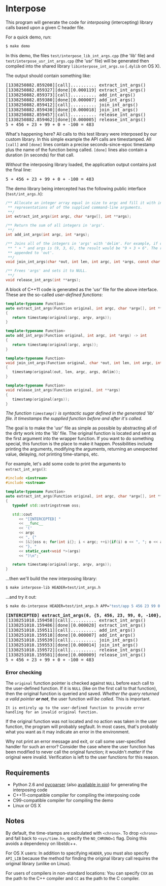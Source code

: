 Interpose
=========

This program will generate the code for _interposing_ (intercepting) library calls based upon a given C header file.

For a quick demo, run:
```bash
$ make demo
```

In this demo, the files `test/interpose_lib_int_args.cpp` (the 'lib' file) and `test/interpose_usr_int_args.cpp` (the 'usr' file) will be generated then compiled into the shared library `libinterpose_int_args.so` (`.dylib` on OS X).

The output should contain something like:
<pre>
[1338250882.859208][call].......... extract_int_args()
[1338250882.859327][done][0.000119] extract_int_args()
[1338250882.859373][call].......... add_int_args()
[1338250882.859380][done][0.000007] add_int_args()
[1338250882.859412][call].......... join_int_args()
[1338250882.859430][done][0.000018] join_int_args()
[1338250882.859457][call].......... release_int_args()
[1338250882.859462][done][0.000005] release_int_args()
5 + 456 + 23 + 99 + 0 + -100 = 483
</pre>

What's happening here? All calls to this test library were interposed by our custom library. In this simple example the API calls are timestamped. All `[call]` and `[done]` lines contain a precise seconds-since-epoc timestamp plus the name of the function being called. `[done]` lines also contain a duration (in seconds) for that call.

_Without_ the interposing library loaded, the application output contains just the final line:
<pre>
5 + 456 + 23 + 99 + 0 + -100 = 483
</pre>

The demo library being intercepted has the following public interface (`test/int_args.h`):
```C
/** Allocate an integer array equal in size to argc and fill it with integer
 ** representations of of the supplied command-line arguments.
 **/
int extract_int_args(int argc, char *argv[], int **args);

/** Return the sum of all integers in 'args'. 
 **/
int add_int_args(int argc, int *args);

/** Joins all of the integers in 'args' with 'delim'. For example, if delim is
 ** " + " and args is (9, 3, 6), the result would be "9 + 3 + 6". The result is
 ** appended to 'out'.
 **/
void join_int_args(char *out, int len, int argc, int *args, const char *delim);

/** Frees 'args' and sets it to NULL.
 **/
void release_int_args(int **args);
```

A block of C++11 code is generated as the 'usr' file for the above interface. These are the so-called _user-defined functions_:
```C++
template<typename Function>
auto extract_int_args(Function original, int argc, char *argv[], int **args) -> int
{
   return timestamp(original(argc, argv, args));
}

template<typename Function>
auto add_int_args(Function original, int argc, int *args) -> int
{
   return timestamp(original(argc, args));
}

template<typename Function>
void join_int_args(Function original, char *out, int len, int argc, int *args, const char *delim)
{
   timestamp(original(out, len, argc, args, delim));
}

template<typename Function>
void release_int_args(Function original, int **args)
{
   timestamp(original(args));
}
```
_The function `timestamp()` is syntactic sugar defined in the generated 'lib' file. It timestamps the supplied function before and after it's called._

The goal is to make the 'usr' file as simple as possible by abstracting all of the dirty work into the 'lib' file. The original function is located and sent as the first argument into the wrapper function. If you want to do something special, this function is the place to make it happen. Possibilities include printing the arguments, modifying the arguments, returning an unexpected value, delaying, _not_ printing time-stamps, etc.

For example, let's add some code to print the arguments to `extract_int_args()`:
```C++
#include <iostream>
#include <sstream>

template<typename Function>
auto extract_int_args(Function original, int argc, char *argv[], int **args) -> int
{
   typedef std::ostringstream oss;

   std::cout
      << "[INTERCEPTED] "
      << __func__
      << '('
      << argc
      << ", {"
      << [&]{oss o; for(int i{}; i < argc; ++i){if(i) o << ", "; o << argv[i];} return o.str();}()
      << "}, "
      << static_cast<void *>(args)
      << ")\n";

   return timestamp(original(argc, argv, args));
}
```
...then we'll build the new interposing library:
```bash
$ make interpose-lib HEADER=test/int_args.h
```

...and try it out:
```bash
$ make do-interpose HEADER=test/int_args.h APP="test/app 5 456 23 99 0 -100"
```

<pre>
<b>[INTERCEPTED] extract_int_args(6, {5, 456, 23, 99, 0, -100}, 0x7fff5fbff5e0)</b>
[1338251018.159458][call].......... extract_int_args()
[1338251018.159486][done][0.000028] extract_int_args()
[1338251018.159511][call].......... add_int_args()
[1338251018.159518][done][0.000007] add_int_args()
[1338251018.159539][call].......... join_int_args()
[1338251018.159553][done][0.000014] join_int_args()
[1338251018.159572][call].......... release_int_args()
[1338251018.159581][done][0.000009] release_int_args()
5 + 456 + 23 + 99 + 0 + -100 = 483
</pre>

### Error checking

The `original` function pointer is checked against `NULL` before each call to the user-defined function. If it is `NULL` (like on the first call to that function), then the original function is queried and saved. _Whether the query returned a valid pointer **or not**_, the user function _will be called_. This is important.
    
    It is entirely up to the user-defined function to provide error handling for an invalid original function.

If the original function was not located and no action was taken in the user function, the program will probably segfault. In most cases, that's probably what you want as it may indicate an error in the environment.

Why not print an error message and exit, or call some user-specified handler for such an error? Consider the case where the user function has been modified to never call the original function; it wouldn't _matter_ if the original were invalid. Verification is left to the user functions for this reason.

Requirements
------------
- Python 2.6 and [pycparser](http://code.google.com/p/pycparser/) (also [available in pip](http://pypi.python.org/pypi/pip)) for generating the interposing code
- C++11-compatible compiler for compiling the interposing code
- C99-compatible compiler for compiling the demo
- Linux or OS X

Notes
-----

By default, the time-stamps are calculated with `<chrono>`. To drop `<chrono>` and fall back to `<sys/time.h>`, specify the `NO_CHRONO=1` flag. Doing this avoids a dependency on libstdc++.

For OS X users: In addition to specifying `HEADER`, you must also specify `API_LIB` because the method for finding the original library call requires the original library (unlike on Linux).

For users of compilers in non-standard locations: You can specify `CXX` as the path to the C++ compiler and `CC` as the path to the C compiler.